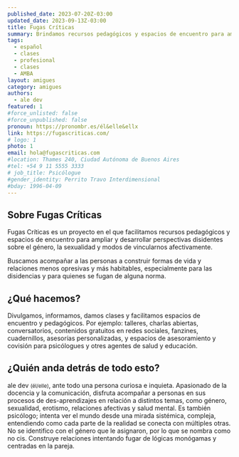 ```yaml
---
published_date: 2023-07-20Z-03:00
updated_date: 2023-09-13Z-03:00
title: Fugas Críticas
summary: Brindamos recursos pedagógicos y espacios de encuentro para ampliar y desarrollar perspectivas disidentes sobre el género, la sexualidad y modos de vincularnos afectivamente
tags:
  - español
  - clases
  - profesional
  - clases
  - AMBA
layout: amigues
category: amigues
authors:
  - ale dev
featured: 1
#force_unlisted: false
#force_unpublished: false
pronoun: https://pronombr.es/él&elle&ellx
link: https://fugascriticas.com/
# logo: 1
photo: 1
email: hola@fugascriticas.com
#location: Thames 240, Ciudad Autónoma de Buenos Aires
#tel: +54 9 11 5555 3333
# job_title: Psicólogue
#gender_identity: Perrito Travo Interdimensional
#bday: 1996-04-09
---
```


## Sobre Fugas Críticas

Fugas Críticas es un proyecto en el que facilitamos recursos pedagógicos y espacios de encuentro para ampliar y desarrollar perspectivas disidentes sobre el género, la sexualidad y modos de vincularnos afectivamente.

Buscamos acompañar a las personas a construir formas de vida y relaciones menos opresivas y más habitables, especialmente para las disidencias y para quienes se fugan de alguna norma.

## ¿Qué hacemos?

Divulgamos, informamos, damos clases y facilitamos espacios de encuentro y pedagógicos. Por ejemplo: talleres, charlas abiertas, conversatorios, contenidos gratuitos en redes sociales, fanzines, cuadernillos, asesorías personalizadas, y espacios de asesoramiento y covisión para psicólogues y otres agentes de salud y educación.

## ¿Quién anda detrás de todo esto?

ale dev <small class="p-pronouns">(él/elle)</small>, ante todo una persona curiosa e inquieta. Apasionado de la docencia y la comunicación, disfruta acompañar a personas en sus procesos de des-aprendizajes en relación a distintos temas, como género, sexualidad, erotismo, relaciones afectivas y salud mental. Es también psicólogo; intenta ver el mundo desde una mirada sistémica, compleja, entendiendo como cada parte de la realidad se conecta con múltiples otras. No se identifico con el género que le asignaron, por lo que se nombra como no cis. Construye relaciones intentando fugar de lógicas monógamas y centradas en la pareja.
